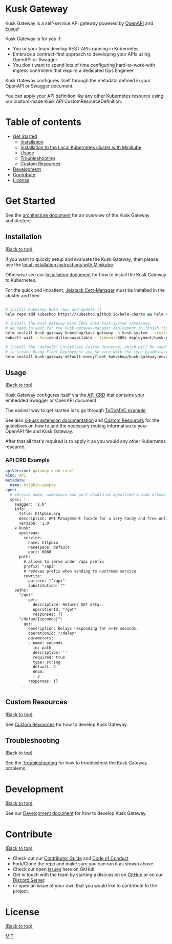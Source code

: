 <!-- Add banner here -->

# Kusk Gateway

<!-- Add buttons here -->

Kusk Gateway is a self-service API gateway powered by [OpenAPI](https://www.openapis.org/) and [Envoy](https://www.envoyproxy.io/)!

Kusk Gateway is for you if:
- You or your team develop REST APIs running in Kubernetes
- Embrace a contract-first approach to developing your APIs using OpenAPI or Swagger
- You don't want to spend lots of time configuring hard-to-work-with ingress controllers that require a dedicated Ops Engineer

Kusk Gateway configures itself through the metadata defined in your OpenAPI or Swagger document.

You can apply your API definition like any other Kubernetes resource using our custom-made Kusk API CustomResourceDefinition.

# Table of contents
- [Get Started](#get-started)
  - [Installation](#installation)
  - [Installation to the Local Kubernetes cluster with Minikube](#installation)
  - [Usage](#usage)
  - [Troubleshooting](#troubleshooting)
  - [Custom Resources](#custom-resources)
- [Development](#development)
- [Contribute](#contribute)
- [License](#license)

# Get Started

See the [architecture document](docs/arch.md) for an overview of the Kusk Gateway architecture

## Installation

[(Back to top)](#table-of-contents)

If you want to quickly setup and evaluate the Kusk Gateway, then please use the [local installation instructions with Minikube](docs/local-installation.md).

Otherwise see our [Installation document](https://kubeshop.github.io/kusk-gateway/installation/) for how to install the Kusk Gateway to Kubernetes.

For the quick and impatient, [Jetstack Cert-Manager](https://cert-manager.io/docs/installation/) must be installed in the cluster and then:

```sh

# Install Kubeshop Helm repo and update it
helm repo add kubeshop https://kubeshop.github.io/helm-charts && helm repo update

# Install the Kusk Gateway with CRDs into kusk-system namespace.
# We need to wait for the kusk-gateway-manager deployment to finish the setup for the next step.
helm install kusk-gateway kubeshop/kusk-gateway -n kusk-system --create-namespace &&\
kubectl wait --for=condition=available --timeout=600s deployment/kusk-gateway-manager -n kusk-system

# Install the "default" EnvoyFleet Custom Resource, which will be used by the Kusk Gateway
# to create Envoy Fleet Deployment and Service with the type LoadBalancer
helm install kusk-gateway-default-envoyfleet kubeshop/kusk-gateway-envoyfleet -n kusk-system

```

## Usage

[(Back to top)](#table-of-contents)

Kusk Gateway configures itself via the [API CRD](docs/customeresources/api.md) that contains your embedded Swagger or OpenAPI document.

The easiest way to get started is to go through [ToDoMVC example](docs/todomvc.md).

See also [x-kusk extension documentation](docs/extension.md) and [Custom Resources](docs/customresources/index.md) for the guidelines on how to add the necessary routing information to your OpenAPI file and Kusk Gateway.

After that all that's required is to apply it as you would any other Kubernetes resource.

### API CRD Example

```yaml
apiVersion: gateway.kusk.io/v1
kind: API
metadata:
  name: httpbin-sample
spec:
  # service name, namespace and port should be specified inside x-kusk annotation
  spec: |
    swagger: '2.0'
    info:
      title: httpbin.org
      description: API Management facade for a very handy and free online HTTP tool.
      version: '1.0'
    x-kusk:
      upstream:
        service:
          name: httpbin
          namespace: default
          port: 8080
      path:
        # allows to serve under /api prefix
        prefix: "/api"
        # removes prefix when sending to upstream service
        rewrite:
          pattern: "^/api"
          substitution: ""
    paths:
      "/get":
          get:
            description: Returns GET data.
            operationId: "/get"
            responses: {}
      "/delay/{seconds}":
        get:
          description: Delays responding for n–10 seconds.
          operationId: "/delay"
          parameters:
          - name: seconds
            in: path
            description: ''
            required: true
            type: string
            default: 2
            enum:
            - 2
          responses: {}
      ...
```

## Custom Resources

[(Back to top)](#table-of-contents)

See [Custom Resources](https://kubeshop.github.io/kusk-gateway/customresources/) for how to develop Kusk Gateway.

## Troubleshooting

[(Back to top)](#table-of-contents)

See the [Troubleshooting](https://kubeshop.github.io/kusk-gateway/troubleshooting/) for how to troubleshoot the Kusk Gateway problems.

# Development

[(Back to top)](#table-of-contents)

See our [Development document](https://kubeshop.github.io/kusk-gateway/development/) for how to develop Kusk Gateway.

# Contribute

[(Back to top)](#table-of-contents)

- Check out our [Contributor Guide](https://github.com/kubeshop/.github/blob/main/CONTRIBUTING.md) and
  [Code of Conduct](https://github.com/kubeshop/.github/blob/main/CODE_OF_CONDUCT.md)
- Fork/Clone the repo and make sure you can run it as shown above
- Check out open [issues](https://github.com/kubeshop/kusk-gateway/issues) here on GitHub
- Get in touch with the team by starting a discussion on [GitHub](https://github.com/kubeshop/kusk-gateway/discussions) or on our [Discord Server](https://discord.gg/uNuhy6GDyn).
- or open an issue of your own that you would like to contribute to the project.

# License

[(Back to top)](#table-of-contents)

[MIT](https://mit-license.org/)
